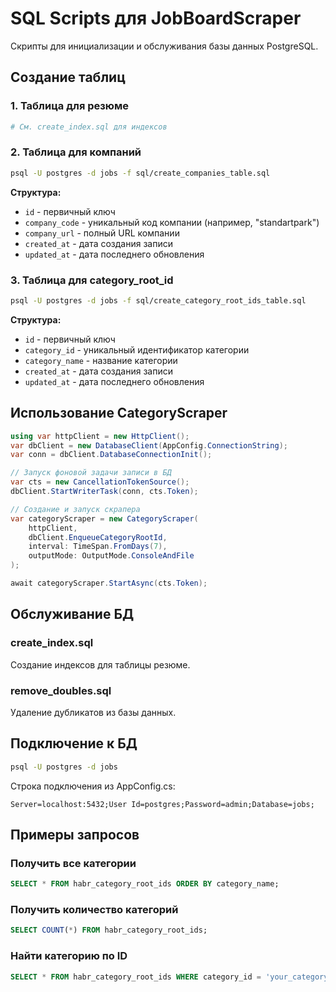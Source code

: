 # SQL Scripts для JobBoardScraper

Скрипты для инициализации и обслуживания базы данных PostgreSQL.

## Создание таблиц

### 1. Таблица для резюме
```bash
# См. create_index.sql для индексов
```

### 2. Таблица для компаний
```bash
psql -U postgres -d jobs -f sql/create_companies_table.sql
```

**Структура:**
- `id` - первичный ключ
- `company_code` - уникальный код компании (например, "standartpark")
- `company_url` - полный URL компании
- `created_at` - дата создания записи
- `updated_at` - дата последнего обновления

### 3. Таблица для category_root_id
```bash
psql -U postgres -d jobs -f sql/create_category_root_ids_table.sql
```

**Структура:**
- `id` - первичный ключ
- `category_id` - уникальный идентификатор категории
- `category_name` - название категории
- `created_at` - дата создания записи
- `updated_at` - дата последнего обновления

## Использование CategoryScraper

```csharp
using var httpClient = new HttpClient();
var dbClient = new DatabaseClient(AppConfig.ConnectionString);
var conn = dbClient.DatabaseConnectionInit();

// Запуск фоновой задачи записи в БД
var cts = new CancellationTokenSource();
dbClient.StartWriterTask(conn, cts.Token);

// Создание и запуск скрапера
var categoryScraper = new CategoryScraper(
    httpClient,
    dbClient.EnqueueCategoryRootId,
    interval: TimeSpan.FromDays(7),
    outputMode: OutputMode.ConsoleAndFile
);

await categoryScraper.StartAsync(cts.Token);
```

## Обслуживание БД

### create_index.sql
Создание индексов для таблицы резюме.

### remove_doubles.sql
Удаление дубликатов из базы данных.

## Подключение к БД

```bash
psql -U postgres -d jobs
```

Строка подключения из AppConfig.cs:
```
Server=localhost:5432;User Id=postgres;Password=admin;Database=jobs;
```

## Примеры запросов

### Получить все категории
```sql
SELECT * FROM habr_category_root_ids ORDER BY category_name;
```

### Получить количество категорий
```sql
SELECT COUNT(*) FROM habr_category_root_ids;
```

### Найти категорию по ID
```sql
SELECT * FROM habr_category_root_ids WHERE category_id = 'your_category_id';
```
